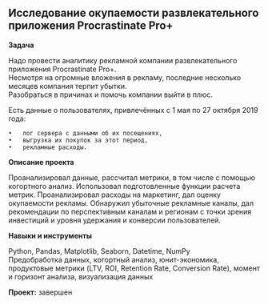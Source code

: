 
## Исследование окупаемости развлекательного приложения Procrastinate Pro+  


**Задача**    

Надо провести аналитику рекламной компании развлекательного приложения Procrastinate Pro+.  
Несмотря на огромные вложения в рекламу, последние несколько месяцев компания терпит убытки.  
Разобраться в причинах и помочь компании выйти в плюс.  

Есть данные о пользователях, привлечённых с 1 мая по 27 октября 2019 года:  
    
    •	лог сервера с данными об их посещениях,
    •	выгрузка их покупок за этот период,
    •	рекламные расходы.   


**Описание проекта**   

Проанализировал данные, рассчитал метрики, в том числе с помощью когортного анализ. Использовал подготовленные функции расчета метрик. Проанализировал расходы на маркетинг, дал оценку окупаемости рекламы. Обнаружил убыточные рекламные каналы, дал рекомендации по перспективным каналам и регионам с точки зрения инвестиций и уровня удержания и конверсии пользователей.       


**Навыки и инструменты**     

Python, Pandas, Matplotlib, Seaborn, Datetime, NumPy  
Предобработка данных, когортный анализ, юнит-экономика, продуктовые метрики (LTV, ROI, Retention Rate, Conversion Rate), момент и горизонт анализа, визуализация данных  


**Проект:** завершен

